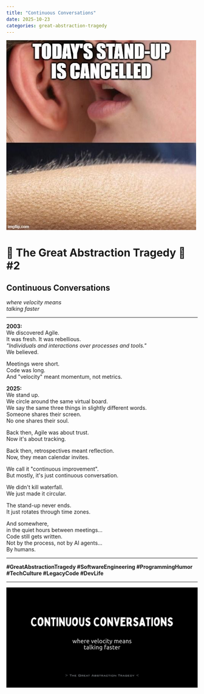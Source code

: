 ```yaml
---
title: "Continuous Conversations"
date: 2025-10-23
categories: great-abstraction-tragedy
---
```


![Cancelled Standup](/res/cancelled-standup.jpg)


# 🚧 The Great Abstraction Tragedy 🚧 #2

## Continuous Conversations

_where velocity means_  
_talking faster_

---

**2003:**  
We discovered Agile.  
It was fresh. It was rebellious.  
*"Individuals and interactions over processes and tools."*  
We believed.

Meetings were short.  
Code was long.  
And "velocity" meant momentum, not metrics.

**2025:**  
We stand up.  
We circle around the same virtual board.  
We say the same three things in slightly different words.  
Someone shares their screen.  
No one shares their soul.

Back then, Agile was about trust.  
Now it's about tracking.

Back then, retrospectives meant reflection.  
Now, they mean calendar invites.

We call it "continuous improvement".  
But mostly, it's just continuous conversation.

We didn't kill waterfall.  
We just made it circular.

The stand-up never ends.  
It just rotates through time zones.

And somewhere,  
in the quiet hours between meetings...  
Code still gets written.  
Not by the process, not by AI agents...  
By humans.

---

**#GreatAbstractionTragedy #SoftwareEngineering #ProgrammingHumor #TechCulture
#LegacyCode #DevLife**

---

![Continuous Conversations](/res/continuous-conversations.png)
